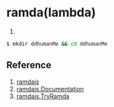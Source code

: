 # ramda(lambda)

1. 
```bash
$ mkdir ddhumanMe && cd ddhumanMe
```



## Reference

1. [ramdajs](https://ramdajs.com/)
1. [ramdajs.Documentation](https://ramdajs.com/docs/)
1. [ramdajs.TryRamda](https://ramdajs.com/repl/?v=0.27.0)



